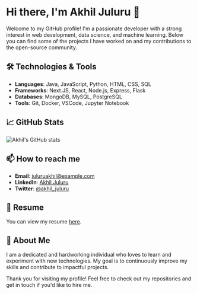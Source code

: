 # Hi there, I'm Akhil Juluru 👋

Welcome to my GitHub profile! I'm a passionate developer with a strong interest in web development, data science, and machine learning. Below you can find some of the projects I have worked on and my contributions to the open-source community.

## 🛠️ Technologies & Tools

- **Languages**: Java, JavaScript, Python, HTML, CSS, SQL
- **Frameworks**: Next.JS, React, Node.js, Express, Flask
- **Databases**: MongoDB, MySQL, PostgreSQL
- **Tools**: Git, Docker, VSCode, Jupyter Notebook

## 📈 GitHub Stats

![Akhil's GitHub stats](https://github-readme-stats.vercel.app/api?username=JuluruAkhil&show_icons=true&theme=radical)

## 📫 How to reach me

- **Email**: juluruakhil@example.com
- **LinkedIn**: [Akhil Juluru](https://www.linkedin.com/in/akhil-juluru/)
- **Twitter**: [@akhil_juluru](https://twitter.com/akhil_juluru)

## 📝 Resume

You can view my resume [here](https://github.com/JuluruAkhil/portfolio-starter-kit/blob/main/public/Akhil_Juluru_Resume.pdf).

## 🚀 About Me

I am a dedicated and hardworking individual who loves to learn and experiment with new technologies. My goal is to continuously improve my skills and contribute to impactful projects.

Thank you for visiting my profile! Feel free to check out my repositories and get in touch if you'd like to hire me.
